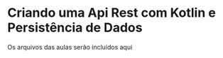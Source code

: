 # Criando uma Api Rest com Kotlin e Persistência de Dados
Os arquivos das aulas serão incluídos aqui